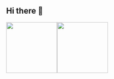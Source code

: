 ## Hi there 👋

<img align="" height="137px" src="https://github-readme-stats.vercel.app/api?username=Ringo1225&show_icons=true&rank_icon=github" /><img align="" height="137px" src="https://github-readme-stats.vercel.app/api/top-langs/?username=Ringo1225&layout=donut" />


<!--
**Ringo1225/Ringo1225** is a ✨ _special_ ✨ repository because its `README.md` (this file) appears on your GitHub profile.

Here are some ideas to get you started:

- 🔭 I’m currently working on ...
- 🌱 I’m currently learning ...
- 👯 I’m looking to collaborate on ...
- 🤔 I’m looking for help with ...
- 💬 Ask me about ...
- 📫 How to reach me: ...
- 😄 Pronouns: ...
- ⚡ Fun fact: ...
-->
